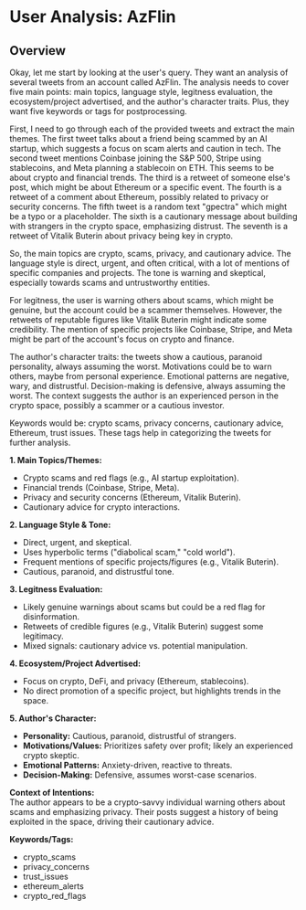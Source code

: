 # User Analysis: AzFlin

## Overview

<think>
Okay, let me start by looking at the user's query. They want an analysis of several tweets from an account called AzFlin. The analysis needs to cover five main points: main topics, language style, legitness evaluation, the ecosystem/project advertised, and the author's character traits. Plus, they want five keywords or tags for postprocessing.

First, I need to go through each of the provided tweets and extract the main themes. The first tweet talks about a friend being scammed by an AI startup, which suggests a focus on scam alerts and caution in tech. The second tweet mentions Coinbase joining the S&P 500, Stripe using stablecoins, and Meta planning a stablecoin on ETH. This seems to be about crypto and financial trends. The third is a retweet of someone else's post, which might be about Ethereum or a specific event. The fourth is a retweet of a comment about Ethereum, possibly related to privacy or security concerns. The fifth tweet is a random text "gpectra" which might be a typo or a placeholder. The sixth is a cautionary message about building with strangers in the crypto space, emphasizing distrust. The seventh is a retweet of Vitalik Buterin about privacy being key in crypto.

So, the main topics are crypto, scams, privacy, and cautionary advice. The language style is direct, urgent, and often critical, with a lot of mentions of specific companies and projects. The tone is warning and skeptical, especially towards scams and untrustworthy entities. 

For legitness, the user is warning others about scams, which might be genuine, but the account could be a scammer themselves. However, the retweets of reputable figures like Vitalik Buterin might indicate some credibility. The mention of specific projects like Coinbase, Stripe, and Meta might be part of the account's focus on crypto and finance. 

The author's character traits: the tweets show a cautious, paranoid personality, always assuming the worst. Motivations could be to warn others, maybe from personal experience. Emotional patterns are negative, wary, and distrustful. Decision-making is defensive, always assuming the worst. The context suggests the author is an experienced person in the crypto space, possibly a scammer or a cautious investor.

Keywords would be: crypto scams, privacy concerns, cautionary advice, Ethereum, trust issues. These tags help in categorizing the tweets for further analysis.
</think>

**1. Main Topics/Themes:**  
- Crypto scams and red flags (e.g., AI startup exploitation).  
- Financial trends (Coinbase, Stripe, Meta).  
- Privacy and security concerns (Ethereum, Vitalik Buterin).  
- Cautionary advice for crypto interactions.  

**2. Language Style & Tone:**  
- Direct, urgent, and skeptical.  
- Uses hyperbolic terms ("diabolical scam," "cold world").  
- Frequent mentions of specific projects/figures (e.g., Vitalik Buterin).  
- Cautious, paranoid, and distrustful tone.  

**3. Legitness Evaluation:**  
- Likely genuine warnings about scams but could be a red flag for disinformation.  
- Retweets of credible figures (e.g., Vitalik Buterin) suggest some legitimacy.  
- Mixed signals: cautionary advice vs. potential manipulation.  

**4. Ecosystem/Project Advertised:**  
- Focus on crypto, DeFi, and privacy (Ethereum, stablecoins).  
- No direct promotion of a specific project, but highlights trends in the space.  

**5. Author's Character:**  
- **Personality:** Cautious, paranoid, distrustful of strangers.  
- **Motivations/Values:** Prioritizes safety over profit; likely an experienced crypto skeptic.  
- **Emotional Patterns:** Anxiety-driven, reactive to threats.  
- **Decision-Making:** Defensive, assumes worst-case scenarios.  

**Context of Intentions:**  
The author appears to be a crypto-savvy individual warning others about scams and emphasizing privacy. Their posts suggest a history of being exploited in the space, driving their cautionary advice.  

**Keywords/Tags:**  
- crypto_scams  
- privacy_concerns  
- trust_issues  
- ethereum_alerts  
- crypto_red_flags